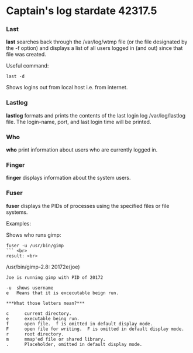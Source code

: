 # Captain's log stardate 42317.5

### Last

**last** searches back through the /var/log/wtmp file (or the file designated by the -f option) 
and displays a list of all users logged in (and out) since that file was created.

Useful command:
```
last -d
```
Shows logins out from local host i.e. from internet.

### Lastlog

**lastlog** formats and prints the contents of the last login log /var/log/lastlog file.
The login-name, port, and last login time will be printed.

### Who

**who** print information about users who are currently logged in.

### Finger

**finger** displays information about the system users.

### Fuser

**fuser** displays the PIDs of processes using the specified files or file systems.

Examples:

Shows who runs gimp:<br>
```
fuser -u /usr/bin/gimp
``` <br>
result: <br>
```
/usr/bin/gimp-2.8:   20172e(joe)
``` <br>
Joe is running gimp with PID of 20172

-u  shows username
e   Means that it is excecutable beign run.

***What those letters mean?***

c      current directory.
e      executable being run.
f      open file.  f is omitted in default display mode.
F      open file for writing.  F is omitted in default display mode.
r      root directory.
m      mmap'ed file or shared library.
.      Placeholder, omitted in default display mode.










